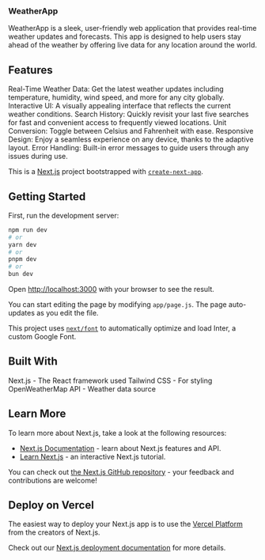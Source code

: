 ### WeatherApp
WeatherApp is a sleek, user-friendly web application that provides real-time weather updates and forecasts. This app is designed to help users stay ahead of the weather by offering live data for any location around the world.

## Features
Real-Time Weather Data: Get the latest weather updates including temperature, humidity, wind speed, and more for any city globally.
Interactive UI: A visually appealing interface that reflects the current weather conditions.
Search History: Quickly revisit your last five searches for fast and convenient access to frequently viewed locations.
Unit Conversion: Toggle between Celsius and Fahrenheit with ease.
Responsive Design: Enjoy a seamless experience on any device, thanks to the adaptive layout.
Error Handling: Built-in error messages to guide users through any issues during use.

This is a [Next.js](https://nextjs.org/) project bootstrapped with [`create-next-app`](https://github.com/vercel/next.js/tree/canary/packages/create-next-app).

## Getting Started

First, run the development server:

```bash
npm run dev
# or
yarn dev
# or
pnpm dev
# or
bun dev
```

Open [http://localhost:3000](http://localhost:3000) with your browser to see the result.

You can start editing the page by modifying `app/page.js`. The page auto-updates as you edit the file.

This project uses [`next/font`](https://nextjs.org/docs/basic-features/font-optimization) to automatically optimize and load Inter, a custom Google Font.

## Built With
Next.js - The React framework used
Tailwind CSS - For styling
OpenWeatherMap API - Weather data source

## Learn More

To learn more about Next.js, take a look at the following resources:

- [Next.js Documentation](https://nextjs.org/docs) - learn about Next.js features and API.
- [Learn Next.js](https://nextjs.org/learn) - an interactive Next.js tutorial.

You can check out [the Next.js GitHub repository](https://github.com/vercel/next.js/) - your feedback and contributions are welcome!

## Deploy on Vercel

The easiest way to deploy your Next.js app is to use the [Vercel Platform](https://vercel.com/new?utm_medium=default-template&filter=next.js&utm_source=create-next-app&utm_campaign=create-next-app-readme) from the creators of Next.js.

Check out our [Next.js deployment documentation](https://nextjs.org/docs/deployment) for more details.
